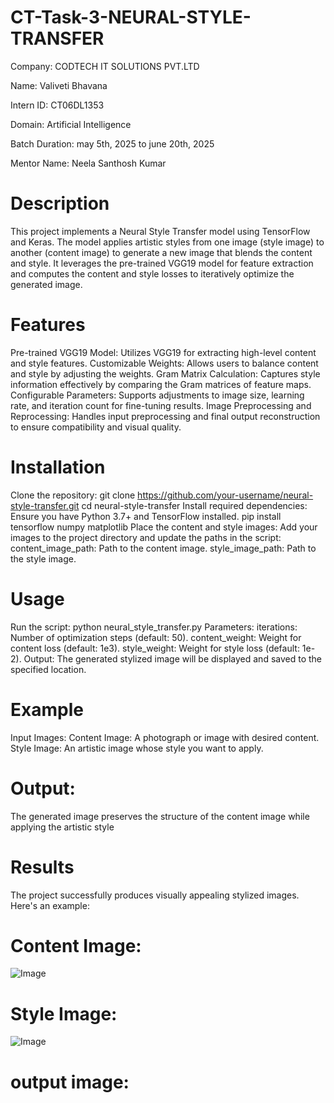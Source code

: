 # CT-Task-3-NEURAL-STYLE-TRANSFER

Company: CODTECH IT SOLUTIONS PVT.LTD

Name: Valiveti Bhavana

Intern ID: CT06DL1353

Domain: Artificial Intelligence

Batch Duration: may 5th, 2025 to june 20th, 2025

Mentor Name: Neela Santhosh Kumar

# Description
This project implements a Neural Style Transfer model using TensorFlow and Keras. The model applies artistic styles from one image (style image) to another (content image) to generate a new image that blends the content and style. It leverages the pre-trained VGG19 model for feature extraction and computes the content and style losses to iteratively optimize the generated image.

# Features
Pre-trained VGG19 Model: Utilizes VGG19 for extracting high-level content and style features. Customizable Weights: Allows users to balance content and style by adjusting the weights. Gram Matrix Calculation: Captures style information effectively by comparing the Gram matrices of feature maps. Configurable Parameters: Supports adjustments to image size, learning rate, and iteration count for fine-tuning results. Image Preprocessing and Reprocessing: Handles input preprocessing and final output reconstruction to ensure compatibility and visual quality.

# Installation
Clone the repository: git clone https://github.com/your-username/neural-style-transfer.git cd neural-style-transfer Install required dependencies: Ensure you have Python 3.7+ and TensorFlow installed. pip install tensorflow numpy matplotlib Place the content and style images: Add your images to the project directory and update the paths in the script: content_image_path: Path to the content image. style_image_path: Path to the style image.

# Usage
Run the script: python neural_style_transfer.py Parameters: iterations: Number of optimization steps (default: 50). content_weight: Weight for content loss (default: 1e3). style_weight: Weight for style loss (default: 1e-2). Output: The generated stylized image will be displayed and saved to the specified location.

# Example
Input Images:
Content Image: A photograph or image with desired content. Style Image: An artistic image whose style you want to apply.

# Output:
The generated image preserves the structure of the content image while applying the artistic style

# Results
The project successfully produces visually appealing stylized images. Here's an example:

# Content Image:
![Image](https://github.com/user-attachments/assets/9b9b4db4-8637-4b8d-b68a-273c5b76e12d)

# Style Image:
![Image](https://github.com/user-attachments/assets/dedac038-69cd-4b76-9f6b-1aac163b3afa)



# output image:
